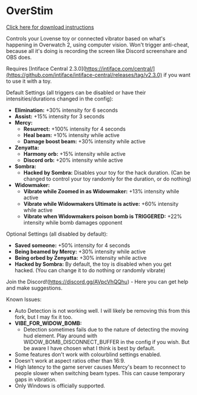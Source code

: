 # OverStim
[Click here for download instructions](https://github.com/Cyber-Kitty/OverStim/releases)

Controls your Lovense toy or connected vibrator based on what's happening in Overwatch 2, using computer vision. Won't trigger anti-cheat, because all it's doing is recording the screen like Discord screenshare and OBS does.

Requires [Intiface Central 2.3.0](https://intiface.com/central/](https://github.com/intiface/intiface-central/releases/tag/v2.3.0)  if you want to use it with a toy.

Default Settings (all triggers can be disabled or have their intensities/durations changed in the config):
- **Elimination:** +30% intensity for 6 seconds
- **Assist:** +15% intensity for 3 seconds
- **Mercy:**
  - **Resurrect:** +100% intensity for 4 seconds
  - **Heal beam:** +10% intensity while active
  - **Damage boost beam:** +30% intensity while active
- **Zenyatta:**
  - **Harmony orb:** +15% intensity while active
  - **Discord orb:** +20% intensity while active
- **Sombra:**
  - **Hacked by Sombra:** Disables your toy for the hack duration. (Can be changed to control your toy randomly for the duration, or do nothing)
- **Widowmaker:**
  - **Vibrate while Zoomed in as Widowmaker:** +13% intensity while active
  - **Vibrate while Widowmakers Ultimate is active:** +60% intensity while active
  - **Vibrate when Widowmakers poison bomb is TRIGGERED:** +22% intensity while bomb damages opponent

Optional Settings (all disabled by default):
- **Saved someone:** +50% intensity for 4 seconds
- **Being beamed by Mercy:** +30% intensity while active
- **Being orbed by Zenyatta:** +30% intensity while active
- **Hacked by Sombra:** By default, the toy is disabled when you get hacked. (You can change it to do nothing or randomly vibrate)

Join the Discord!(https://discord.gg/AVpcVhQQhu) - Here you can get help and make suggestions.

Known Issues:
- Auto Detection is not working well. I will likely be removing this from this fork, but I may fix it too.
- **VIBE_FOR_WIDOW_BOMB:**
  - Detection sometimes fails due to the nature of detecting the moving hud element. Play around with WIDOW_BOMB_DISCONNECT_BUFFER in the config if you wish. But be aware I have chosen what I think is best by default.
- Some features don't work with colourblind settings enabled.
- Doesn't work at aspect ratios other than 16:9.
- High latency to the game server causes Mercy's beam to reconnect to people slower when switching beam types. This can cause temporary gaps in vibration.
- Only Windows is officially supported.
